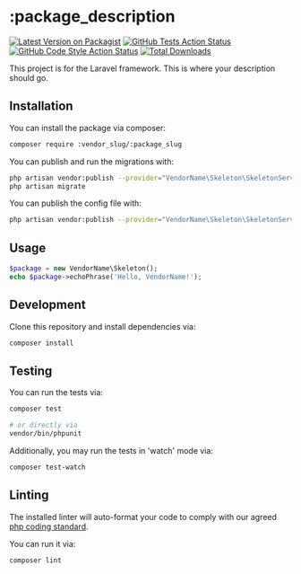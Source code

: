 # :package_description

[![Latest Version on Packagist](https://img.shields.io/packagist/v/:vendor_slug/:package_slug.svg?style=flat-square)](https://packagist.org/packages/:vendor_slug/:package_slug)
[![GitHub Tests Action Status](https://img.shields.io/github/workflow/status/:vendor_slug/:package_slug/run-tests?label=tests)](https://github.com/:vendor_slug/:package_slug/actions?query=workflow%3Arun-tests+branch%3Amain)
[![GitHub Code Style Action Status](https://img.shields.io/github/workflow/status/:vendor_slug/:package_slug/run-lint?label=code%20style)](https://github.com/:vendor_slug/:package_slug/actions?query=workflow%3Arun-lint+branch%3Amain)
[![Total Downloads](https://img.shields.io/packagist/dt/:vendor_slug/:package_slug.svg?style=flat-square)](https://packagist.org/packages/:vendor_slug/:package_slug)

This project is for the Laravel framework. This is where your description should go.

## Installation

You can install the package via composer:

```bash
composer require :vendor_slug/:package_slug
```

You can publish and run the migrations with:

```bash
php artisan vendor:publish --provider="VendorName\Skeleton\SkeletonServiceProvider" --tag=":package_slug-migrations"
php artisan migrate
```

You can publish the config file with:
```bash
php artisan vendor:publish --provider="VendorName\Skeleton\SkeletonServiceProvider" --tag=":package_slug-config"
```

## Usage

```php
$package = new VendorName\Skeleton();
echo $package->echoPhrase('Hello, VendorName!');
```

## Development

Clone this repository and install dependencies via:
```sh
composer install
```

## Testing

You can run the tests via:

```sh
composer test

# or directly via
vendor/bin/phpunit
```

Additionally, you may run the tests in 'watch' mode via:

```sh
composer test-watch
```

## Linting

The installed linter will auto-format your code to comply with our agreed [php coding standard](https://github.com/LiveIntent/php-cs-rules/blob/master/rules.php).

You can run it via:

```sh
composer lint
```
